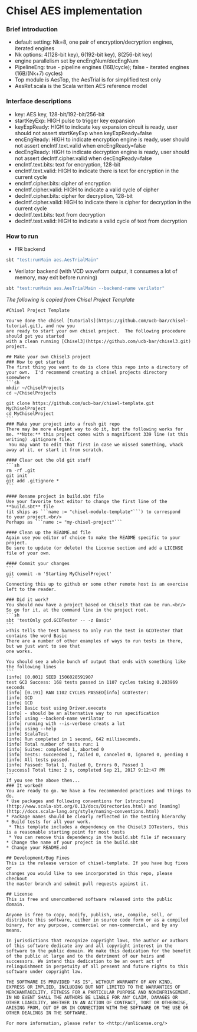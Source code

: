Chisel AES implementation
=========================

### Brief introduction
* default setting: Nk=8, one pair of encryption/decryption engines, iterated engines
* Nk options: 4(128-bit key), 6(192-bit key), 8(256-bit key)
* engine parallelism set by encEngNum/decEngNum
* PipelineEng: true - pipeline engines (16B/cycle); false - iterated engines (16B/(Nk+7) cycles)
* Top module is AesTop, the AesTrial is for simplified test only
* AesRef.scala is the Scala written AES reference model

### Interface descriptions
* key: AES key, 128-bit/192-bit/256-bit
* startKeyExp: HIGH pulse to trigger key expansion
* keyExpReady: HIGH to indicate key expansion circuit is ready, user should not assert startKeyExp when keyExpReady=false
* encEngReady: HIGH to indicate encryption engine is ready, user should not assert encIntf.text.valid when encEngReady=false
* decEngReady: HIGH to indicate decryption engine is ready, user should not assert decIntf.cipher.valid when decEngReady=false
* encIntf.text.bits: text for encryption, 128-bit
* encIntf.text.valid: HIGH to indicate there is text for encryption in the current cycle
* encIntf.cipher.bits: cipher of encryption 
* encIntf.cipher.valid: HIGH to indicate a valid cycle of cipher
* decIntf.cipher.bits: cipher for decryption, 128-bit
* decIntf.cipher.valid: HIGH to indicate there is cipher for decryption in the current cycle
* decIntf.text.bits: text from decryption 
* decIntf.text.valid: HIGH to indicate a valid cycle of text from decryption 

### How to run
* FIR backend
```sh
sbt "test:runMain aes.AesTrialMain"
```
* Verilator backend (with VCD waveform output, it consumes a lot of memory, may exit before running)
```sh
sbt "test:runMain aes.AesTrialMain --backend-name verilator"
```

*The following is copied from Chisel Project Template*
~~~~~~~~~~~~~~~~~~~~~~~~~~~~~~~~~~~~~~~~~~~~~~~~~~~~~~~~~~~~~~~~~~~~~~~~~
#Chisel Project Template

You've done the chisel [tutorials](https://github.com/ucb-bar/chisel-tutorial.git), and now you 
are ready to start your own chisel project.  The following procedure should get you started
with a clean running [Chisel3](https://github.com/ucb-bar/chisel3.git) project.

## Make your own Chisel3 project
### How to get started
The first thing you want to do is clone this repo into a directory of your own.  I'd recommend creating a chisel projects directory somewhere
```sh
mkdir ~/ChiselProjects
cd ~/ChiselProjects

git clone https://github.com/ucb-bar/chisel-template.git MyChiselProject
cd MyChiselProject
```
### Make your project into a fresh git repo
There may be more elegant way to do it, but the following works for me. **Note:** this project comes with a magnificent 339 line (at this writing) .gitignore file.
 You may want to edit that first in case we missed something, whack away at it, or start it from scratch.
 
#### Clear out the old git stuff
```sh
rm -rf .git
git init
git add .gitignore *
```

#### Rename project in build.sbt file
Use your favorite text editor to change the first line of the **build.sbt** file
(it ships as ```name := "chisel-module-template"```) to correspond 
to your project.<br/>
Perhaps as ```name := "my-chisel-project"```

#### Clean up the README.md file
Again use you editor of choice to make the README specific to your project.
Be sure to update (or delete) the License section and add a LICENSE file of your own.

#### Commit your changes
```
git commit -m 'Starting MyChiselProject'
```
Connecting this up to github or some other remote host is an exercise left to the reader.

### Did it work?
You should now have a project based on Chisel3 that can be run.<br/>
So go for it, at the command line in the project root.
```sh
sbt 'testOnly gcd.GCDTester -- -z Basic'
```
>This tells the test harness to only run the test in GCDTester that contains the word Basic
There are a number of other examples of ways to run tests in there, but we just want to see that
one works.

You should see a whole bunch of output that ends with something like the following lines
```
[info] [0.001] SEED 1506028591907
test GCD Success: 168 tests passed in 1107 cycles taking 0.203969 seconds
[info] [0.191] RAN 1102 CYCLES PASSED[info] GCDTester:
[info] GCD
[info] GCD
[info] Basic test using Driver.execute
[info] - should be an alternative way to run specification
[info] using --backend-name verilator
[info] running with --is-verbose creats a lot
[info] using --help
[info] ScalaTest
[info] Run completed in 1 second, 642 milliseconds.
[info] Total number of tests run: 1
[info] Suites: completed 1, aborted 0
[info] Tests: succeeded 1, failed 0, canceled 0, ignored 0, pending 0
[info] All tests passed.
[info] Passed: Total 1, Failed 0, Errors 0, Passed 1
[success] Total time: 2 s, completed Sep 21, 2017 9:12:47 PM
```
If you see the above then...
### It worked!
You are ready to go. We have a few recommended practices and things to do.
* Use packages and following conventions for [structure](http://www.scala-sbt.org/0.13/docs/Directories.html) and [naming](http://docs.scala-lang.org/style/naming-conventions.html)
* Package names should be clearly reflected in the testing hierarchy
* Build tests for all your work.
 * This template includes a dependency on the Chisel3 IOTesters, this is a reasonable starting point for most tests
 * You can remove this dependency in the build.sbt file if necessary
* Change the name of your project in the build.sbt
* Change your README.md

## Development/Bug Fixes
This is the release version of chisel-template. If you have bug fixes or
changes you would like to see incorporated in this repo, please checkout
the master branch and submit pull requests against it.

## License
This is free and unencumbered software released into the public domain.

Anyone is free to copy, modify, publish, use, compile, sell, or
distribute this software, either in source code form or as a compiled
binary, for any purpose, commercial or non-commercial, and by any
means.

In jurisdictions that recognize copyright laws, the author or authors
of this software dedicate any and all copyright interest in the
software to the public domain. We make this dedication for the benefit
of the public at large and to the detriment of our heirs and
successors. We intend this dedication to be an overt act of
relinquishment in perpetuity of all present and future rights to this
software under copyright law.

THE SOFTWARE IS PROVIDED "AS IS", WITHOUT WARRANTY OF ANY KIND,
EXPRESS OR IMPLIED, INCLUDING BUT NOT LIMITED TO THE WARRANTIES OF
MERCHANTABILITY, FITNESS FOR A PARTICULAR PURPOSE AND NONINFRINGEMENT.
IN NO EVENT SHALL THE AUTHORS BE LIABLE FOR ANY CLAIM, DAMAGES OR
OTHER LIABILITY, WHETHER IN AN ACTION OF CONTRACT, TORT OR OTHERWISE,
ARISING FROM, OUT OF OR IN CONNECTION WITH THE SOFTWARE OR THE USE OR
OTHER DEALINGS IN THE SOFTWARE.

For more information, please refer to <http://unlicense.org/>

